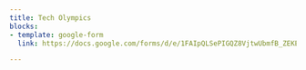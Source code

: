 ```yaml
---
title: Tech Olympics
blocks:
- template: google-form
  link: https://docs.google.com/forms/d/e/1FAIpQLSePIGQZ8VjtwUbmfB_ZEKEVZUtiNynPqrsZBKl10dm1nY99OA/viewform?embedded=true

---
```

